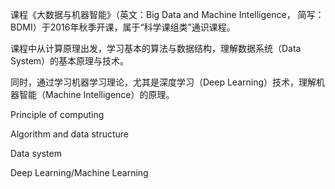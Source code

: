 课程《大数据与机器智能》（英文：Big Data and Machine Intelligence， 简写：BDMI）于2016年秋季开课，属于“科学课组类”通识课程。

课程中从计算原理出发，学习基本的算法与数据结构，理解数据系统（Data System）的基本原理与技术。

同时，通过学习机器学习理论，尤其是深度学习（Deep Learning）技术，理解机器智能（Machine Intelligence）的原理。

Principle of computing

Algorithm and data structure

Data system

Deep Learning/Machine Learning


